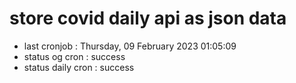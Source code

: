 # store covid daily api as json data

- last cronjob : Thursday, 09 February 2023 01:05:09
- status og cron : success
- status daily cron : success
      
      